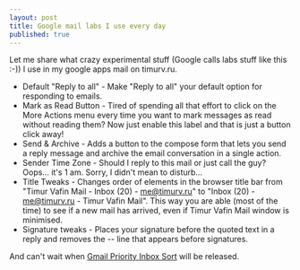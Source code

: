 ```yaml
---
layout: post
title: Google mail labs I use every day
published: true
---
```


Let me share what crazy experimental stuff (Google calls labs stuff like this :-)) I use in my google apps mail on timurv.ru.

* Default "Reply to all" - Make "Reply to all" your default option for responding to emails.
* Mark as Read Button - Tired of spending all that effort to click on the More Actions menu every time you want to mark messages as read without reading them? Now just enable this label and that is just a button click away!
* Send & Archive - Adds a button to the compose form that lets you send a reply message and archive the email conversation in a single action.
* Sender Time Zone - Should I reply to this mail or just call the guy? Oops… it's 1 am. Sorry, I didn't mean to disturb…
* Title Tweaks - Changes order of elements in the browser title bar from "Timur Vafin Mail - Inbox (20) - me@timurv.ru" to "Inbox (20) - me@timurv.ru - Timur Vafin Mail". This way you are able (most of the time) to see if a new mail has arrived, even if Timur Vafin Mail window is minimised.
* Signature tweaks - Places your signature before the quoted text in a reply and removes the -- line that appears before signatures.

And can't wait when [Gmail Priority Inbox Sort](http://techcrunch.com/2010/08/30/gmail-priority-inbox/?utm_source=feedburner&amp;utm_medium=feed&amp;utm_campaign=Feed%3A+Techcrunch+%28TechCrunch%29&amp;utm_content=Google+Reader) will be released.
